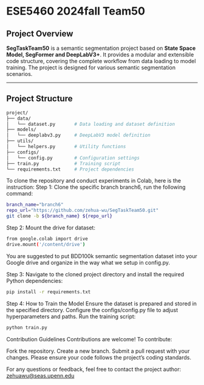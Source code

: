 # ESE5460 2024fall Team50

## Project Overview

**SegTaskTeam50** is a semantic segmentation project based on **State Space Model, SegFormer and DeepLabV3+**. It provides a modular and extensible code structure, covering the complete workflow from data loading to model training. The project is designed for various semantic segmentation scenarios.

---

## Project Structure

```bash
project/
├── data/
│   └── dataset.py       # Data loading and dataset definition
├── models/
│   └── deeplabv3.py     # DeepLabV3 model definition
├── utils/
│   └── helpers.py       # Utility functions
├── configs/
│   └── config.py        # Configuration settings
├── train.py             # Training script
└── requirements.txt     # Project dependencies
```

To clone the repository and conduct experiments in Colab, here is the instruction:
Step 1: Clone the specific branch branch6, run the following command:
```bash
branch_name="branch6"
repo_url="https://github.com/zehua-wu/SegTaskTeam50.git"
git clone -b ${branch_name} ${repo_url}

```

Step 2: Mount the drive for dataset:
```bash
from google.colab import drive
drive.mount('/content/drive')

```
You are suggested to put BDD100k semantic segmentation dataset into your Google drive and organize in the way what we setup in config.py.

Step 3: Navigate to the cloned project directory and install the required Python dependencies:

```bash
pip install -r requirements.txt

```

Step 4: How to Train the Model
Ensure the dataset is prepared and stored in the specified directory.
Configure the configs/config.py file to adjust hyperparameters and paths.
Run the training script:
```bash
python train.py

```


Contribution Guidelines
Contributions are welcome! To contribute:

Fork the repository.
Create a new branch.
Submit a pull request with your changes.
Please ensure your code follows the project’s coding standards.

For any questions or feedback, feel free to contact the project author:
zehuawu@seas.upenn.edu
